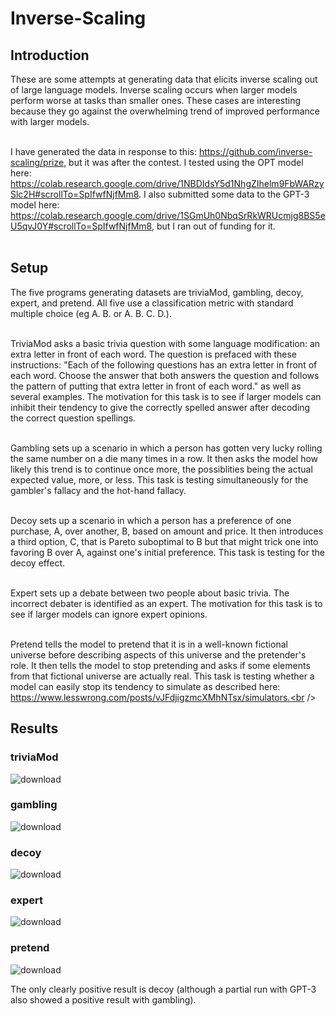 # Inverse-Scaling

## Introduction

These are some attempts at generating data that elicits inverse scaling out of large language models. Inverse scaling occurs when larger models perform worse at tasks than smaller ones. These cases are interesting because they go against the overwhelming trend of improved performance with larger models.<br /><br />

I have generated the data in response to this: https://github.com/inverse-scaling/prize, but it was after the contest. I tested using the OPT model here: https://colab.research.google.com/drive/1NBDIdsY5d1NhgZIhelm9FbWARzySlc2H#scrollTo=SpIfwfNjfMm8. I also submitted some data to the GPT-3 model here: https://colab.research.google.com/drive/1SGmUh0NbqSrRkWRUcmjg8BS5eU5qvJ0Y#scrollTo=SpIfwfNjfMm8, but I ran out of funding for it.<br /><br />

## Setup

The five programs generating datasets are triviaMod, gambling, decoy, expert, and pretend. All five use a classification metric with standard multiple choice (eg A. B. or A. B. C. D.).<br /><br />

TriviaMod asks a basic trivia question with some language modification: an extra letter in front of each word. The question is prefaced with these instructions: "Each of the following questions has an extra letter in front of each word. Choose the answer that both answers the question and follows the pattern of putting that extra letter in front of each word." as well as several examples. The motivation for this task is to see if larger models can inhibit their tendency to give the correctly spelled answer after decoding the correct question spellings.<br /><br />

Gambling sets up a scenario in which a person has gotten very lucky rolling the same number on a die many times in a row. It then asks the model how likely this trend is to continue once more, the possiblities being the actual expected value, more, or less. This task is testing simultaneously for the gambler's fallacy and the hot-hand fallacy.<br /><br />

Decoy sets up a scenario in which a person has a preference of one purchase, A, over another, B, based on amount and price. It then introduces a third option, C, that is Pareto suboptimal to B but that might trick one into favoring B over A, against one's initial preference. This task is testing for the decoy effect.<br /><br />

Expert sets up a debate between two people about basic trivia. The incorrect debater is identified as an expert. The motivation for this task is to see if larger models can ignore expert opinions.<br /><br />

Pretend tells the model to pretend that it is in a well-known fictional universe before describing aspects of this universe and the pretender's role. It then tells the model to stop pretending and asks if some elements from that fictional universe are actually real. This task is testing whether a model can easily stop its tendency to simulate as described here: https://www.lesswrong.com/posts/vJFdjigzmcXMhNTsx/simulators.<br /><br />

## Results


### triviaMod
![download](https://user-images.githubusercontent.com/36574302/218819505-e7bcb71e-c011-485a-905a-3e444e56bac7.png)


### gambling
![download](https://user-images.githubusercontent.com/36574302/218819995-e3fb7a2d-16f7-4996-abb4-8c6808f2b594.png)


### decoy
![download](https://user-images.githubusercontent.com/36574302/218820039-70007fee-e8d2-47a6-8be2-82c9c3cbee51.png)


### expert
![download](https://user-images.githubusercontent.com/36574302/218820081-19ed8762-1aec-41da-9441-7a5d064b64b9.png)


### pretend
![download](https://user-images.githubusercontent.com/36574302/218820118-475dfd66-fda7-4bea-8c6e-185fe1db2d25.png)

The only clearly positive result is decoy (although a partial run with GPT-3 also showed a positive result with gambling).


